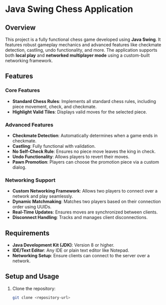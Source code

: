 # **Java Swing Chess Application**

## **Overview**
This project is a fully functional chess game developed using **Java Swing**. It features robust gameplay mechanics and advanced features like checkmate detection, castling, undo functionality, and more. The application supports both **local play** and **networked multiplayer mode** using a custom-built networking framework.

## **Features**
### **Core Features**
- **Standard Chess Rules**: Implements all standard chess rules, including piece movement, check, and checkmate.
- **Highlight Valid Tiles**: Displays valid moves for the selected piece.

### **Advanced Features**
- **Checkmate Detection**: Automatically determines when a game ends in checkmate.
- **Castling**: Fully functional with validation.
- **No Self-Check Rule**: Ensures no piece move leaves the king in check.
- **Undo Functionality**: Allows players to revert their moves.
- **Pawn Promotion**: Players can choose the promotion piece via a custom dialog.

### **Networking Support**
- **Custom Networking Framework**: Allows two players to connect over a network and play seamlessly.
- **Dynamic Matchmaking**: Matches two players based on their connection order using UUIDs.
- **Real-Time Updates**: Ensures moves are synchronized between clients.
- **Disconnect Handling**: Tracks and manages client disconnections.

## **Requirements**
- **Java Development Kit (JDK)**: Version 8 or higher.
- **IDE/Text Editor**: Any IDE or plain text editor like Notepad.
- **Networking Setup**: Ensure clients can connect to the server over a network.

## **Setup and Usage**
1. Clone the repository:
   ```bash
   git clone <repository-url>
